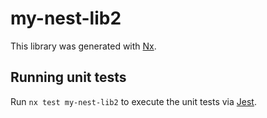 # my-nest-lib2

This library was generated with [Nx](https://nx.dev).

## Running unit tests

Run `nx test my-nest-lib2` to execute the unit tests via [Jest](https://jestjs.io).
